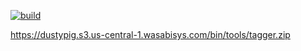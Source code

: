 [![build](https://github.com/dustypigtv/TaggerCLI/actions/workflows/release.yml/badge.svg)](https://github.com/dustypigtv/TaggerCLI/actions/workflows/release.yml)

https://dustypig.s3.us-central-1.wasabisys.com/bin/tools/tagger.zip

